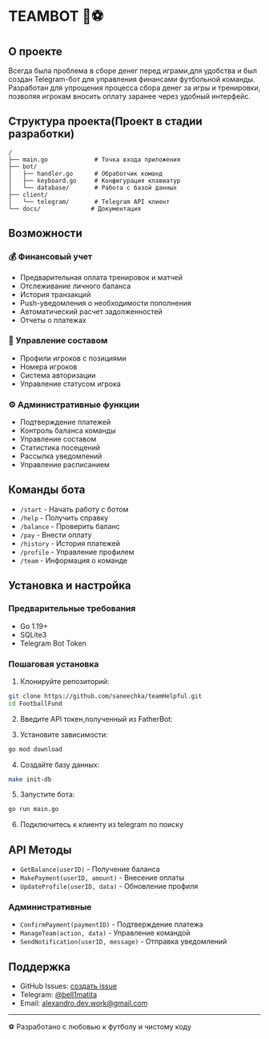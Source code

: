# TEAMBOT 🎯⚽️

## О проекте
Всегда была проблема в сборе денег перед играми,для удобства и был создан 
Telegram-бот для управления финансами футбольной команды. Разработан для упрощения процесса сбора денег за игры и тренировки, позволяя игрокам вносить оплату заранее через удобный интерфейс.

## Структура проекта(Проект в стадии разработки)

```
/
├── main.go             # Точка входа приложения
├── bot/
│   ├── handler.go      # Обработчик команд
│   ├── keyboard.go     # Конфигурация клавиатур
│   └── database/       # Работа с базой данных
├── client/
│   └── telegram/       # Telegram API клиент
└── docs/              # Документация
```

## Возможности

### 💰 Финансовый учет
- Предварительная оплата тренировок и матчей
- Отслеживание личного баланса
- История транзакций
- Push-уведомления о необходимости пополнения
- Автоматический расчет задолженностей
- Отчеты о платежах

### 👥 Управление составом
- Профили игроков с позициями
- Номера игроков
- Система авторизации
- Управление статусом игрока



### ⚙️ Административные функции
- Подтверждение платежей
- Контроль баланса команды
- Управление составом
- Статистика посещений
- Рассылка уведомлений
- Управление расписанием

## Команды бота

- `/start` - Начать работу с ботом
- `/help` - Получить справку
- `/balance` - Проверить баланс
- `/pay` - Внести оплату
- `/history` - История платежей
- `/profile` - Управление профилем
- `/team` - Информация о команде

## Установка и настройка

### Предварительные требования
- Go 1.19+
- SQLite3
- Telegram Bot Token

### Пошаговая установка

1. Клонируйте репозиторий:
```bash
git clone https://github.com/saneechka/teamHelpful.git
cd FootballFund
```

2. Введите API токен,полученный из FatherBot:


3. Установите зависимости:
```bash
go mod download
```

4. Создайте базу данных:
```bash
make init-db
```

5. Запустите бота:
```bash
go run main.go
```

6. Подключитесь к клиенту из telegram по поиску


## API Методы


- `GetBalance(userID)` - Получение баланса
- `MakePayment(userID, amount)` - Внесение оплаты
- `UpdateProfile(userID, data)` - Обновление профиля

### Административные
- `ConfirmPayment(paymentID)` - Подтверждение платежа
- `ManageTeam(action, data)` - Управление командой
- `SendNotification(userID, message)` - Отправка уведомлений



## Поддержка

- GitHub Issues: [создать issue](https://github.com/saneechka/teamHelpful_bot/issues)
- Telegram: [@bell1matita](https://t.me/bell1matita)
- Email: alexandro.dev.work@gmail.com


---

⚽️ Разработано с любовью к футболу и чистому коду